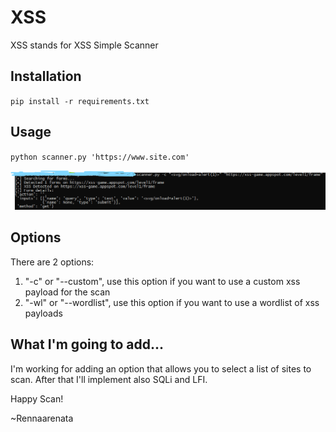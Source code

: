 # XSS
XSS stands for XSS Simple Scanner

## Installation
`pip install -r requirements.txt`

## Usage
` python scanner.py 'https://www.site.com' `

![Sample](sample.png)

## Options
There are 2 options:
1. "-c" or "--custom", use this option if you want to use a custom xss payload for the scan
2. "-wl" or "--wordlist", use this option if you want to use a wordlist of xss payloads

## What I'm going to add...
I'm working for adding an option that allows you to select a list of sites to scan.
After that I'll implement also SQLi and LFI.

Happy Scan!

~Rennaarenata
